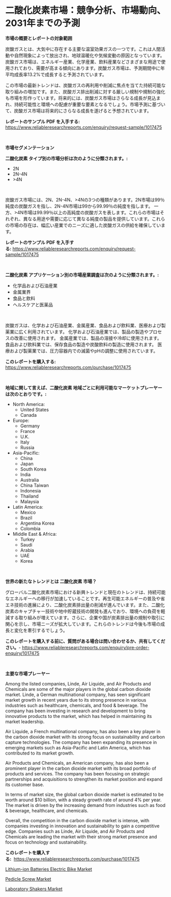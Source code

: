 <p><h1>二酸化炭素市場：競争分析、市場動向、2031年までの予測</h1></p><p><strong>市場の概要とレポートの対象範囲</strong></p>
<p><p>炭酸ガスとは、大気中に存在する主要な温室効果ガスの一つです。これは人間活動や自然現象によって放出され、地球温暖化や気候変動の原因となっています。炭酸ガス市場は、エネルギー産業、化学産業、飲料産業などさまざまな用途で使用されており、需要が高まる傾向にあります。炭酸ガス市場は、予測期間中に年平均成長率13.2%で成長すると予測されています。</p><p>この市場の最新トレンドは、炭酸ガスの再利用や削減に焦点を当てた持続可能な取り組みの増加です。また、炭酸ガス排出削減に対する厳しい規制や規制の強化も市場を形作っています。将来的には、炭酸ガス市場はさらなる成長が見込まれ、持続可能性と環境への配慮が重要な要素となるでしょう。市場予測に基づいて、炭酸ガス市場は将来的にさらなる成長を遂げると予想されています。</p></p>
<p><strong>レポートのサンプル PDF を入手する:</strong> <a href="https://www.reliableresearchreports.com/enquiry/request-sample/1017475">https://www.reliableresearchreports.com/enquiry/request-sample/1017475</a></p>
<p>&nbsp;</p>
<p><strong>市場セグメンテーション</strong></p>
<p><strong>二酸化炭素 タイプ別の市場分析は次のように分類されます。:</strong></p>
<p><ul><li>2N</li><li>2N-4N</li><li>>4N</li></ul></p>
<p>&nbsp;</p>
<p><p>炭酸ガス市場には、2N、2N-4N、>4Nの3つの種類があります。2N市場は99％純度の炭酸ガスを指し、2N-4N市場は99から99.99％の純度を指します。 一方、>4N市場は99.99％以上の高純度の炭酸ガスを表します。これらの市場はそれぞれ、異なる用途や需要に応じて異なる純度の製品を提供しています。これらの市場の存在は、幅広い産業でのニーズに適した炭酸ガスの供給を確保しています。</p></p>
<p><strong>レポートのサンプル PDF を入手する:</strong>&nbsp;<a href="https://www.reliableresearchreports.com/enquiry/request-sample/1017475">https://www.reliableresearchreports.com/enquiry/request-sample/1017475</a></p>
<p>&nbsp;</p>
<p><strong> 二酸化炭素 アプリケーション別の市場産業調査は次のように分類されます。:</strong></p>
<p><ul><li>化学品および石油産業</li><li>金属業界</li><li>食品と飲料</li><li>ヘルスケアと医薬品</li></ul></p>
<p>&nbsp;</p>
<p><p>炭酸ガスは、化学および石油産業、金属産業、食品および飲料業、医療および製薬業に広く利用されています。 化学および石油産業では、製品の製造やプロセスの改善に使用されます。 金属産業では、製品の溶接や冷却に使用されます。 食品および飲料業では、保存食品の製造や炭酸飲料の製造に使用されます。 医療および製薬業では、圧力容器内での滅菌やpHの調整に使用されています。</p></p>
<p><strong>このレポートを購入する:</strong>&nbsp; <a href="https://www.reliableresearchreports.com/purchase/1017475">https://www.reliableresearchreports.com/purchase/1017475</a></p>
<p>&nbsp;</p>
<p><strong>地域に関して言えば、二酸化炭素 地域ごとに利用可能なマーケットプレーヤーは次のとおりです。:</strong></p>
<p><ul>
    <li>
        North America:
        <ul>
            <li>United States</li>
            <li>Canada</li>
        </ul>
    </li>
    <li>
        Europe:
        <ul>
            <li>Germany</li>
            <li>France</li>
            <li>U.K.</li>
            <li>Italy</li>
            <li>Russia</li>
        </ul>
    </li>
    <li>
        Asia-Pacific:
        <ul>
            <li>China</li>
            <li>Japan</li>
            <li>South Korea</li>
            <li>India</li>
            <li>Australia</li>
            <li>China Taiwan</li>
            <li>Indonesia</li>
            <li>Thailand</li>
            <li>Malaysia</li>
        </ul>
    </li>
    <li>
        Latin America:
        <ul>
            <li>Mexico</li>
            <li>Brazil</li>
            <li>Argentina Korea</li>
            <li>Colombia</li>
        </ul>
    </li>
    <li>
        Middle East & Africa:
        <ul>
            <li>Turkey</li>
            <li>Saudi</li>
            <li>Arabia</li>
            <li>UAE</li>
            <li>Korea</li>
        </ul>
    </li>
    </ul></p>
<p>&nbsp;</p>
<p><strong>世界の新たなトレンドとは 二酸化炭素 市場？</strong></p>
<p><p>グローバル二酸化炭素市場における新興トレンドと現在のトレンドは、持続可能なエネルギーへの移行が加速していることです。再生可能エネルギーの普及や省エネ技術の進展により、二酸化炭素排出量の削減が進んでいます。また、二酸化炭素のキャプチャー技術や地中貯蔵技術の開発も進んでおり、環境への負荷を軽減する取り組みが増えています。さらに、企業や国が炭素排出量の規制や取引に関心を示し、市場ニーズが拡大しています。これらのトレンドは今後も市場の成長と変化を牽引するでしょう。</p></p>
<p><strong>このレポートを購入する前に、質問がある場合は問い合わせるか、共有してください。</strong>- <a href="https://www.reliableresearchreports.com/enquiry/pre-order-enquiry/1017475">https://www.reliableresearchreports.com/enquiry/pre-order-enquiry/1017475</a></p>
<p>&nbsp;</p>
<p><strong>主要な市場プレーヤー</strong></p>
<p><p>Among the listed companies, Linde, Air Liquide, and Air Products and Chemicals are some of the major players in the global carbon dioxide market. Linde, a German multinational company, has seen significant market growth in recent years due to its strong presence in various industries such as healthcare, chemicals, and food & beverage. The company has been investing in research and development to bring innovative products to the market, which has helped in maintaining its market leadership. </p><p>Air Liquide, a French multinational company, has also been a key player in the carbon dioxide market with its strong focus on sustainability and carbon capture technologies. The company has been expanding its presence in emerging markets such as Asia-Pacific and Latin America, which has contributed to its market growth.</p><p>Air Products and Chemicals, an American company, has also been a prominent player in the carbon dioxide market with its broad portfolio of products and services. The company has been focusing on strategic partnerships and acquisitions to strengthen its market position and expand its customer base.</p><p>In terms of market size, the global carbon dioxide market is estimated to be worth around $10 billion, with a steady growth rate of around 4% per year. The market is driven by the increasing demand from industries such as food & beverage, healthcare, and chemicals.</p><p>Overall, the competition in the carbon dioxide market is intense, with companies investing in innovation and sustainability to gain a competitive edge. Companies such as Linde, Air Liquide, and Air Products and Chemicals are leading the market with their strong market presence and focus on technology and sustainability.</p></p>
<p><strong>このレポートを購入する:</strong>&nbsp;&nbsp;<a href="https://www.reliableresearchreports.com/purchase/1017475">https://www.reliableresearchreports.com/purchase/1017475</a></p>
<p><p><a href="https://github.com/Hazelklievgspy6vdcsmu106w/Market-Research-Report-List-1/blob/main/lithium-ion-batteries-electric-bike-market.md">Lithium-ion Batteries Electric Bike Market</a></p><p><a href="https://view.publitas.com/reportprime-1/pedicle-screw-market-size-growth-and-forecast-from-2023-2030/">Pedicle Screw Market</a></p><p><a href="https://view.publitas.com/reportprime-1/laboratory-shakers-market-size-focuses-on-market-dynamics-in-depth-analysis-and-future-projections-of-its-market-forecasted-for-period-from-2023-to-2030/">Laboratory Shakers Market</a></p></p>